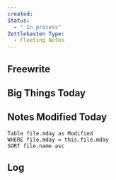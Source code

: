 ```yaml
---
created: 
Status:
  - " In process"
Zettlekasten Type:
  - Fleeting Notes
---
```


## Freewrite


## Big Things Today



## Notes Modified Today
```dataview 
Table file.mday as Modified
WHERE file.mday = this.file.mday 
SORT file.name asc  
```

## Log
